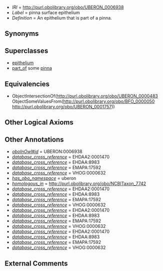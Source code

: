  * *IRI* = http://purl.obolibrary.org/obo/UBERON_0006938
 * *Label* = pinna surface epithelium
 * *Definition* = An epithelium that is part of a pinna.

## Synonyms


## Superclasses

 * [epithelium](../../UBERON/83/UBERON_0000483.md)
 * [part_of](../../BFO/50/BFO_0000050.md) some [pinna](../../UBERON/57/UBERON_0001757.md)

## Equivalencies

 * ObjectIntersectionOf(<http://purl.obolibrary.org/obo/UBERON_0000483> ObjectSomeValuesFrom(<http://purl.obolibrary.org/obo/BFO_0000050> <http://purl.obolibrary.org/obo/UBERON_0001757>))

## Other Logical Axioms


## Other Annotations

 * *[oboInOwl#id](../../id/oboInOwl#id.md)* = UBERON:0006938
 * *[database_cross_reference](../../ef/oboInOwl#hasDbXref.md)* = EHDAA2:0001470
 * *[database_cross_reference](../../ef/oboInOwl#hasDbXref.md)* = EHDAA:8983
 * *[database_cross_reference](../../ef/oboInOwl#hasDbXref.md)* = EMAPA:17592
 * *[database_cross_reference](../../ef/oboInOwl#hasDbXref.md)* = VHOG:0000632
 * *[has_obo_namespace](../../ce/oboInOwl#hasOBONamespace.md)* = uberon
 * *[homologous_in](../../core#homologous/in/core#homologous_in.md)* = http://purl.obolibrary.org/obo/NCBITaxon_7742
 * *[database_cross_reference](../../ef/oboInOwl#hasDbXref.md)* = EHDAA2:0001470
 * *[database_cross_reference](../../ef/oboInOwl#hasDbXref.md)* = EHDAA:8983
 * *[database_cross_reference](../../ef/oboInOwl#hasDbXref.md)* = EMAPA:17592
 * *[database_cross_reference](../../ef/oboInOwl#hasDbXref.md)* = VHOG:0000632
 * *[database_cross_reference](../../ef/oboInOwl#hasDbXref.md)* = EHDAA2:0001470
 * *[database_cross_reference](../../ef/oboInOwl#hasDbXref.md)* = EHDAA:8983
 * *[database_cross_reference](../../ef/oboInOwl#hasDbXref.md)* = EMAPA:17592
 * *[database_cross_reference](../../ef/oboInOwl#hasDbXref.md)* = VHOG:0000632
 * *[database_cross_reference](../../ef/oboInOwl#hasDbXref.md)* = EHDAA2:0001470
 * *[database_cross_reference](../../ef/oboInOwl#hasDbXref.md)* = EHDAA:8983
 * *[database_cross_reference](../../ef/oboInOwl#hasDbXref.md)* = EMAPA:17592
 * *[database_cross_reference](../../ef/oboInOwl#hasDbXref.md)* = VHOG:0000632

## External Comments

